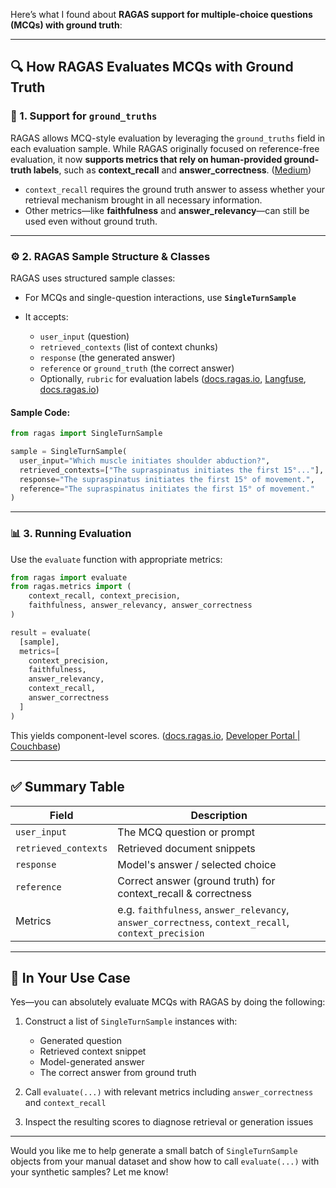 Here’s what I found about **RAGAS support for multiple-choice questions (MCQs) with ground truth**:

---

## 🔍 How RAGAS Evaluates MCQs with Ground Truth

### 📌 1. Support for `ground_truths`

RAGAS allows MCQ-style evaluation by leveraging the `ground_truths` field in each evaluation sample. While RAGAS originally focused on reference-free evaluation, it now **supports metrics that rely on human-provided ground-truth labels**, such as **context\_recall** and **answer\_correctness**.
([Medium][1])

* `context_recall` requires the ground truth answer to assess whether your retrieval mechanism brought in all necessary information.
* Other metrics—like **faithfulness** and **answer\_relevancy**—can still be used even without ground truth.

---

### ⚙️ 2. RAGAS Sample Structure & Classes

RAGAS uses structured sample classes:

* For MCQs and single-question interactions, use **`SingleTurnSample`**
* It accepts:

  * `user_input` (question)
  * `retrieved_contexts` (list of context chunks)
  * `response` (the generated answer)
  * `reference` or `ground_truth` (the correct answer)
  * Optionally, `rubric` for evaluation labels
    ([docs.ragas.io][2], [Langfuse][3], [docs.ragas.io][4])

#### Sample Code:

```python
from ragas import SingleTurnSample

sample = SingleTurnSample(
  user_input="Which muscle initiates shoulder abduction?",
  retrieved_contexts=["The supraspinatus initiates the first 15°..."],
  response="The supraspinatus initiates the first 15° of movement.",
  reference="The supraspinatus initiates the first 15° of movement."
)
```

---

### 📊 3. Running Evaluation

Use the `evaluate` function with appropriate metrics:

```python
from ragas import evaluate
from ragas.metrics import (
    context_recall, context_precision,
    faithfulness, answer_relevancy, answer_correctness
)

result = evaluate(
  [sample],
  metrics=[
    context_precision,
    faithfulness,
    answer_relevancy,
    context_recall,
    answer_correctness
  ]
)
```

This yields component-level scores.
([docs.ragas.io][2], [Developer Portal | Couchbase][5])

---

## ✅ Summary Table

| Field                | Description                                                                                          |
| -------------------- | ---------------------------------------------------------------------------------------------------- |
| `user_input`         | The MCQ question or prompt                                                                           |
| `retrieved_contexts` | Retrieved document snippets                                                                          |
| `response`           | Model's answer / selected choice                                                                     |
| `reference`          | Correct answer (ground truth) for context\_recall & correctness                                      |
| Metrics              | e.g. `faithfulness`, `answer_relevancy`, `answer_correctness`, `context_recall`, `context_precision` |

---

## 🧠 In Your Use Case

Yes—you can absolutely evaluate MCQs with RAGAS by doing the following:

1. Construct a list of `SingleTurnSample` instances with:

   * Generated question
   * Retrieved context snippet
   * Model-generated answer
   * The correct answer from ground truth
2. Call `evaluate(...)` with relevant metrics including `answer_correctness` and `context_recall`
3. Inspect the resulting scores to diagnose retrieval or generation issues

---

Would you like me to help generate a small batch of `SingleTurnSample` objects from your manual dataset and show how to call `evaluate(...)` with your synthetic samples? Let me know!

[1]: https://medium.com/data-science/evaluating-rag-applications-with-ragas-81d67b0ee31a?utm_source=chatgpt.com "Evaluating RAG Applications with RAGAs"
[2]: https://docs.ragas.io/en/v0.1.21/getstarted/evaluation.html?utm_source=chatgpt.com "Evaluating Using Your Test Set"
[3]: https://langfuse.com/guides/cookbook/evaluation_of_rag_with_ragas?utm_source=chatgpt.com "Evaluation of RAG pipelines with Ragas"
[4]: https://docs.ragas.io/en/v0.2.8/concepts/components/eval_sample/?utm_source=chatgpt.com "Evaluation Sample"
[5]: https://developer.couchbase.com/tutorial-evaluate-rag-responses-using-ragas/?utm_source=chatgpt.com "Tutorial - Evaluate RAG Responses using Ragas"


